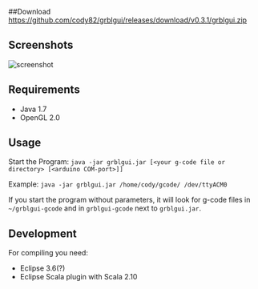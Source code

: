 ##Download
https://github.com/cody82/grblgui/releases/download/v0.3.1/grblgui.zip

## Screenshots
![screenshot](https://github.com/cody82/grblgui/raw/master/grblgui.jpg)

## Requirements
* Java 1.7
* OpenGL 2.0

## Usage
Start the Program: `java -jar grblgui.jar [<your g-code file or directory> [<arduino COM-port>]]`

Example: `java -jar grblgui.jar /home/cody/gcode/ /dev/ttyACM0`

If you start the program without parameters, it will look for g-code files in `~/grblgui-gcode` 
and in `grblgui-gcode` next to `grblgui.jar`.

## Development
For compiling you need:
* Eclipse 3.6(?)
* Eclipse Scala plugin with Scala 2.10
